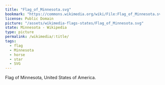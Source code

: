 ```yaml
---
title: "Flag_of_Minnesota.svg"
bookmark: "https://commons.wikimedia.org/wiki/File:Flag_of_Minnesota.svg"
license: Public Domain
picture: "/assets/wikimedia-flags-states/Flag_of_Minnesota.svg"
state: Minnesota - Wikipedia
type: picture
permalink: /wikimedia/:title/
tags:
  - flag
  - Minnesota
  - horse
  - star
  - SVG
---
```

Flag of Minnesota, United States of America.